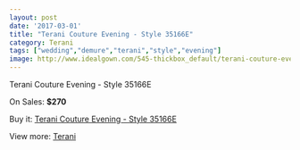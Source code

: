 ```yaml
---
layout: post
date: '2017-03-01'
title: "Terani Couture Evening - Style 35166E"
category: Terani
tags: ["wedding","demure","terani","style","evening"]
image: http://www.idealgown.com/545-thickbox_default/terani-couture-evening-style-35166e.jpg
---
```

Terani Couture Evening - Style 35166E

On Sales: **$270**
<a href="https://www.idealgown.com/en/terani/208-terani-couture-evening-style-35166e.html"><amp-img layout="responsive" width="600" height="600" src="//www.idealgown.com/545-thickbox_default/terani-couture-evening-style-35166e.jpg" alt="Terani Couture Evening - Style 35166E 0" /></a>
<a href="https://www.idealgown.com/en/terani/208-terani-couture-evening-style-35166e.html"><amp-img layout="responsive" width="600" height="600" src="//www.idealgown.com/546-thickbox_default/terani-couture-evening-style-35166e.jpg" alt="Terani Couture Evening - Style 35166E 1" /></a>

Buy it: [Terani Couture Evening - Style 35166E](https://www.idealgown.com/en/terani/208-terani-couture-evening-style-35166e.html "Terani Couture Evening - Style 35166E")

View more: [Terani](https://www.idealgown.com/en/4-terani "Terani")